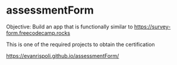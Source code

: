 # assessmentForm

Objective: Build an app that is functionally similar to https://survey-form.freecodecamp.rocks

This is one of the required projects to obtain the certification

https://evanrispoli.github.io/assessmentForm/

